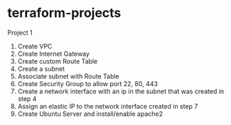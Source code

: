 # terraform-projects

Project 1
1. Create VPC
2. Create Internet Gateway
3. Create custom Route Table
4. Create a subnet
5. Associate subnet with Route Table
6. Create Security Group to allow port 22, 80, 443
7. Create a network interface with an ip in the subnet that was created in step 4
8. Assign an elastic IP to the network interface created in step 7
9. Create Ubuntu Server and install/enable apache2
